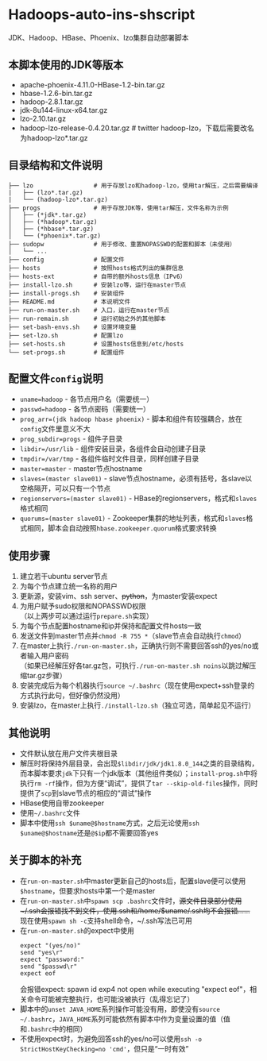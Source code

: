 # Hadoops-auto-ins-shscript
JDK、Hadoop、HBase、Phoenix、lzo集群自动部署脚本

## 本脚本使用的JDK等版本
- apache-phoenix-4.11.0-HBase-1.2-bin.tar.gz
- hbase-1.2.6-bin.tar.gz
- hadoop-2.8.1.tar.gz
- jdk-8u144-linux-x64.tar.gz
- lzo-2.10.tar.gz
- hadoop-lzo-release-0.4.20.tar.gz # twitter hadoop-lzo，下载后需要改名为hadoop-lzo*.tar.gz


## 目录结构和文件说明
```
├── lzo                 # 用于存放lzo和hadoop-lzo，使用tar解压，之后需要编译
|   ├── (lzo*.tar.gz)
|   └── (hadoop-lzo*.tar.gz)
├── progs               # 用于存放JDK等，使用tar解压，文件名称为示例
│   ├── (*jdk*.tar.gz)
│   ├── (*hadoop*.tar.gz)
│   ├── (*hbase*.tar.gz)
│   └── (*phoenix*.tar.gz)
├── sudopw              # 用于修改、重置NOPASSWD的配置和脚本（未使用）
│   └── ...
├── config              # 配置文件
├── hosts               # 按照hosts格式列出的集群信息
├── hosts-ext           # 自带的额外hosts信息（IPv6）
├── install-lzo.sh      # 安装lzo等，运行在master节点
├── install-progs.sh    # 安装组件
├── README.md           # 本说明文件
├── run-on-master.sh    # 入口，运行在master节点
├── run-remain.sh       # 运行初始之外的其他脚本
├── set-bash-envs.sh    # 设置环境变量
├── set-lzo.sh          # 配置lzo
├── set-hosts.sh        # 设置hosts信息到/etc/hosts
└── set-progs.sh        # 配置组件
```

## 配置文件`config`说明
- `uname=hadoop` - 各节点用户名（需要统一）
- `passwd=hadoop` - 各节点密码（需要统一）
- `prog_arr=(jdk hadoop hbase phoenix)` - 脚本和组件有较强耦合，放在`config`文件里意义不大
- `prog_subdir=progs` - 组件子目录
- `libdir=/usr/lib` - 组件安装目录，各组件会自动创建子目录
- `tmpdir=/var/tmp` - 各组件临时文件目录，同样创建子目录
- `master=master` - master节点hostname
- `slaves=(master slave01)` - slave节点hostname，必须有括号，各slave以空格隔开，可以只有一个节点
- `regionservers=(master slave01)` - HBase的regionservers，格式和`slaves`格式相同
- `quorums=(master slave01)` - Zookeeper集群的地址列表，格式和`slaves`格式相同，脚本会自动按照`hbase.zookeeper.quorum`格式要求转换

## 使用步骤
1. 建立若干ubuntu server节点
2. 为每个节点建立统一名称的用户
3. 更新源，安装vim、ssh server、~~python~~，为master安装expect
4. 为用户赋予sudo权限和NOPASSWD权限  
（以上两步可以通过运行`prepare.sh`实现）
5. 为每个节点配置hostname和ip并保持和配置文件hosts一致
6. 发送文件到master节点并`chmod -R 755 *`（slave节点会自动执行`chmod`）
7. 在master上执行`./run-on-master.sh`，正确执行则不需要回答ssh的yes/no或者输入用户密码  
（如果已经解压好各tar.gz包，可执行`./run-on-master.sh noins`以跳过解压缩tar.gz步骤）
8. 安装完成后为每个机器执行`source ~/.bashrc`（现在使用expect+ssh登录的方式执行此句，但好像仍然没用）
9. 安装lzo，在master上执行`./install-lzo.sh`（独立可选，简单起见不运行）

## 其他说明
- 文件默认放在用户文件夹根目录
- 解压时将保持外层目录，会出现`$libdir/jdk/jdk1.8.0_144`之类的目录结构，而本脚本要求`jdk`下只有一个jdk版本（其他组件类似）；`install-prog.sh`中将执行`rm -rf`操作，但为方便“调试”，提供了`tar --skip-old-files`操作，同时提供了`scp`到slave节点的相应的“调试”操作
- HBase使用自带zookeeper
- 使用`~/.bashrc`文件
- 脚本中使用`ssh $uname@$hostname`方式，之后无论使用`ssh $uname@$hostname`还是`@$ip`都不需要回答yes

## 关于脚本的补充
- 在`run-on-master.sh`中master更新自己的hosts后，配置slave便可以使用`$hostname`，但要求hosts中第一个是master
- 在`run-on-master.sh`中`spawn scp .bashrc`文件时，~~源文件目录部分使用~/.ssh会报错找不到文件，使用.ssh和/home/$uname/.ssh均不会报错……~~ 现在使用`spawn sh -c`支持shell命令，~/.ssh写法已可用
- 在`run-on-master.sh`的expect中使用
    ```
    expect "(yes/no)"
    send "yes\r"
    expect "password:"
    send "$passwd\r"
    expect eof
    ```
    会报错expect: spawn id exp4 not open while executing "expect eof"，相关命令可能被完整执行，也可能没被执行（乱得忘记了）
- 脚本中的`unset JAVA_HOME`系列操作可能没有用，即使没有`source ~/.bashrc`，`JAVA_HOME`系列可能依然有脚本中作为变量设置的值（值和`.bashrc`中的相同）
- 不使用expect时，为避免回答ssh的yes/no可以使用`ssh -o StrictHostKeyChecking=no 'cmd'`，但只是“一时有效”

